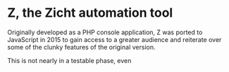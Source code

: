 # Z, the Zicht automation tool #

Originally developed as a PHP console application, Z was ported to JavaScript in 2015 to gain access to a greater
audience and reiterate over some of the clunky features of the original version.

This is not nearly in a testable phase, even

